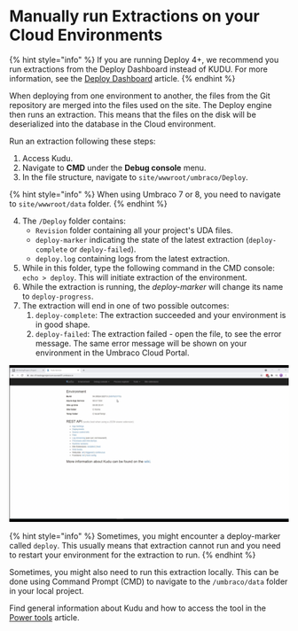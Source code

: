 # Manually run Extractions on your Cloud Environments

{% hint style="info" %}
If you are running Deploy 4+, we recommend you run extractions from the Deploy Dashboard instead of KUDU. For more information, see the [Deploy Dashboard](../../../build-and-customize-your-solution/handle-deployments-and-environments/deployment/deploy-dashboard.md) article.
{% endhint %}

When deploying from one environment to another, the files from the Git repository are merged into the files used on the site. The Deploy engine then runs an extraction. This means that the files on the disk will be deserialized into the database in the Cloud environment.

Run an extraction following these steps:

1. Access Kudu.
2. Navigate to **CMD** under the **Debug console** menu.
3. In the file structure, navigate to `site/wwwroot/umbraco/Deploy`.

{% hint style="info" %}
When using Umbraco 7 or 8, you need to navigate to `site/wwwroot/data` folder.
{% endhint %}

4. The `/Deploy` folder contains:
   * `Revision` folder containing all your project's UDA files.
   * `deploy-marker` indicating the state of the latest extraction (`deploy-complete` or `deploy-failed`).
   * `deploy.log` containing logs from the latest extraction.
5. While in this folder, type the following command in the CMD console: `echo > deploy`. This will initiate extraction of the environment.
6. While the extraction is running, the _deploy-marker_ will change its name to `deploy-progress`.
7. The extraction will end in one of two possible outcomes:
   1. `deploy-complete`: The extraction succeeded and your environment is in good shape.
   2. `deploy-failed`: The extraction failed - open the file, to see the error message. The same error message will be shown on your environment in the Umbraco Cloud Portal.

![Run manual extraction](images/manual-extraction-v9.gif)

{% hint style="info" %}
Sometimes, you might encounter a deploy-marker called `deploy`. This usually means that extraction cannot run and you need to restart your environment for the extraction to run.
{% endhint %}

Sometimes, you might also need to run this extraction locally. This can be done using Command Prompt (CMD) to navigate to the `/umbraco/data` folder in your local project.

Find general information about Kudu and how to access the tool in the [Power tools](./) article.
